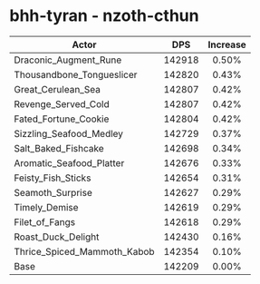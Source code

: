 # bhh-tyran - nzoth-cthun
| Actor | DPS | Increase |
|---|:---:|:---:|
|Draconic_Augment_Rune|142918|0.50%|
|Thousandbone_Tongueslicer|142820|0.43%|
|Great_Cerulean_Sea|142807|0.42%|
|Revenge_Served_Cold|142807|0.42%|
|Fated_Fortune_Cookie|142804|0.42%|
|Sizzling_Seafood_Medley|142729|0.37%|
|Salt_Baked_Fishcake|142698|0.34%|
|Aromatic_Seafood_Platter|142676|0.33%|
|Feisty_Fish_Sticks|142654|0.31%|
|Seamoth_Surprise|142627|0.29%|
|Timely_Demise|142619|0.29%|
|Filet_of_Fangs|142618|0.29%|
|Roast_Duck_Delight|142430|0.16%|
|Thrice_Spiced_Mammoth_Kabob|142354|0.10%|
|Base|142209|0.00%|
